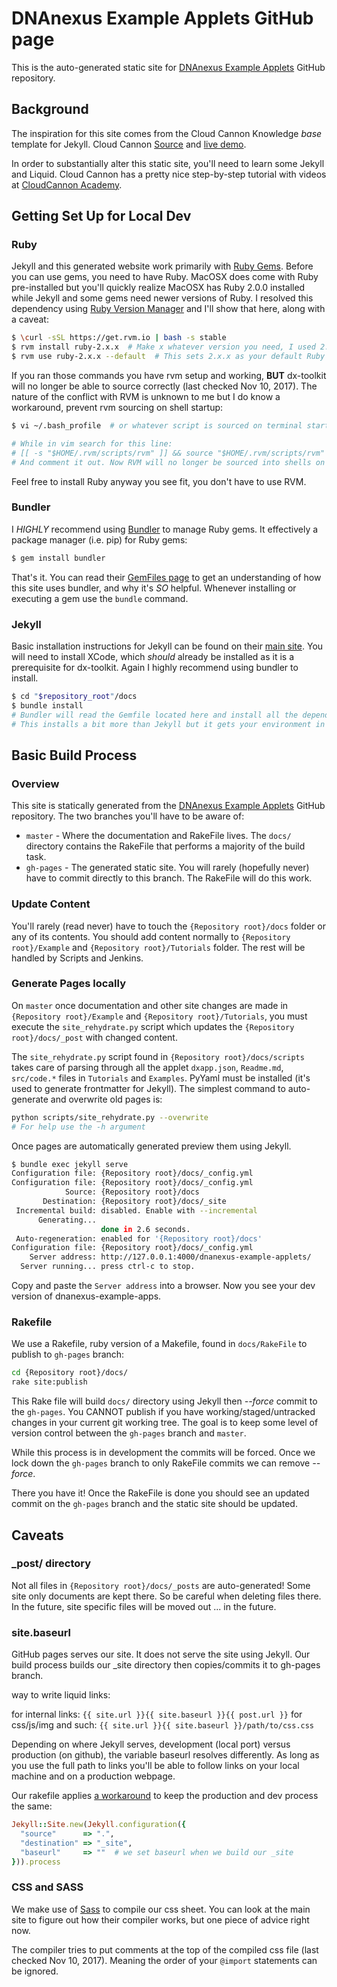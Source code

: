 # DNAnexus Example Applets GitHub page

This is the auto-generated static site for [DNAnexus Example Applets](https://github.com/dnanexus/dnanexus-example-applets) GitHub repository.

## Background

The inspiration for this site comes from the Cloud Cannon Knowledge *base* template for Jekyll. Cloud Cannon [Source](https://github.com/CloudCannon/base-jekyll-template) and [live demo](https://orange-ape.cloudvent.net/).

In order to substantially alter this static site, you'll need to learn some Jekyll and Liquid. Cloud Cannon has a pretty nice step-by-step tutorial with videos at [CloudCannon Academy](https://learn.cloudcannon.com/).

## Getting Set Up for Local Dev

### Ruby

Jekyll and this generated website work primarily with [Ruby Gems](http://guides.rubygems.org/what-is-a-gem/). Before you can use gems, you need to have Ruby. MacOSX does come with Ruby pre-installed but you'll quickly realize MacOSX has Ruby 2.0.0 installed while Jekyll and some gems need newer versions of Ruby. I resolved this dependency using [Ruby Version Manager](https://rvm.io/) and I'll show that here, along with a caveat:
```bash
$ \curl -sSL https://get.rvm.io | bash -s stable
$ rvm install ruby-2.x.x  # Make x whatever version you need, I used 2.4.0 when creating this site
$ rvm use ruby-2.x.x --default  # This sets 2.x.x as your default Ruby version 
```

If you ran those commands you have rvm setup and working, **BUT** dx-toolkit will no longer be able to source correctly (last checked Nov 10, 2017). The nature of the conflict with RVM is unknown to me but I do know a workaround, prevent rvm sourcing on shell startup:

```bash
$ vi ~/.bash_profile  # or whatever script is sourced on terminal startup. On my OSX El Capitan it was this file

# While in vim search for this line:
# [[ -s "$HOME/.rvm/scripts/rvm" ]] && source "$HOME/.rvm/scripts/rvm" # Load RVM into a shell session *as a function*
# And comment it out. Now RVM will no longer be sourced into shells on startup
```

Feel free to install Ruby anyway you see fit, you don't have to use RVM.

### Bundler

I *HIGHLY* recommend using [Bundler](http://bundler.io/) to manage Ruby gems. It effectively a package manager (i.e. pip) for Ruby gems:
```bash
$ gem install bundler
```

That's it. You can read their [GemFiles page](http://bundler.io/gemfile.html) to get an understanding of how this site uses bundler, and why it's *SO* helpful. Whenever installing or executing a gem use the `bundle` command.

### Jekyll

Basic installation instructions for Jekyll can be found on their [main site](https://jekyllrb.com/docs/installation/). You will need to install XCode, which *should* already be installed as it is a prerequisite for dx-toolkit. Again I highly recommend using bundler to install.
```bash
$ cd "$repository_root"/docs
$ bundle install
# Bundler will read the Gemfile located here and install all the dependencies to get you up and running.
# This installs a bit more than Jekyll but it gets your environment in the correct state.
```

## Basic Build Process

### Overview

This site is statically generated from the [DNAnexus Example Applets](https://github.com/dnanexus/dnanexus-example-applets) GitHub repository. The two branches you'll have to be aware of:
* `master` - Where the documentation and RakeFile lives. The `docs/` directory contains the RakeFile that performs a majority of the build task.
* `gh-pages` - The generated static site. You will rarely (hopefully never) have to commit directly to this branch. The RakeFile will do this work.

### Update Content

You'll rarely (read never) have to touch the `{Repository root}/docs` folder or any of its contents. You should add content normally to `{Repository root}/Example` and `{Repository root}/Tutorials` folder. The rest will be handled by Scripts and Jenkins.

### Generate Pages locally

On `master` once documentation and other site changes are made in `{Repository root}/Example` and `{Repository root}/Tutorials`, you must execute the `site_rehydrate.py` script which updates the `{Repository root}/docs/_post` with changed content.

The `site_rehydrate.py` script found in `{Repository root}/docs/scripts` takes care of parsing through all the applet `dxapp.json`, `Readme.md`, `src/code.*` files in `Tutorials` and `Examples`. PyYaml must be installed (it's used to generate frontmatter for Jekyll). The simplest command to auto-generate and overwrite old pages is:
```bash
python scripts/site_rehydrate.py --overwrite
# For help use the -h argument
```

Once pages are automatically generated preview them using Jekyll.
```bash
$ bundle exec jekyll serve
Configuration file: {Repository root}/docs/_config.yml
Configuration file: {Repository root}/docs/_config.yml
            Source: {Repository root}/docs
       Destination: {Repository root}/docs/_site
 Incremental build: disabled. Enable with --incremental
      Generating... 
                    done in 2.6 seconds.
 Auto-regeneration: enabled for '{Repository root}/docs'
Configuration file: {Repository root}/docs/_config.yml
    Server address: http://127.0.0.1:4000/dnanexus-example-applets/
  Server running... press ctrl-c to stop.
```

Copy and paste the `Server address` into a browser. Now you see your dev version of dnanexus-example-apps.

### Rakefile

We use a Rakefile, ruby version of a Makefile, found in `docs/RakeFile` to publish to `gh-pages` branch:
```bash
cd {Repository root}/docs/
rake site:publish
``` 
This Rake file will build `docs/` directory using Jekyll then  *--force* commit to the `gh-pages`. You CANNOT publish if you have working/staged/untracked changes in your current git working tree. The goal is to keep some level of version control between the `gh-pages` branch and `master`.

While this process is in development the commits will be forced. Once we lock down the `gh-pages` branch to only RakeFile commits we can remove *--force*.

There you have it! Once the RakeFile is done you should see an updated commit on the `gh-pages` branch and the static site should be updated.

## Caveats

### \_post/ directory

Not all files in `{Repository root}/docs/_posts` are auto-generated! Some site only documents are kept there. So be careful when deleting files there. In the future, site specific files will be moved out ... in the future.

### site.baseurl

GitHub pages serves our site. It does not serve the site using Jekyll. Our build process builds our \_site directory then copies/commits it to gh-pages branch.

way to write liquid links:

for internal links: `{{ site.url }}{{ site.baseurl }}{{ post.url }}`
for css/js/img and such: `{{ site.url }}{{ site.baseurl }}/path/to/css.css`

Depending on where Jekyll serves, development (local port) versus production (on github), the variable baseurl resolves differently. As long as you use the full path to links you'll be able to follow links on your local machine and on a production webpage.

Our rakefile applies [a workaround](https://github.com/jekyll/jekyll/issues/332) to keep the production and dev process the same:
```ruby
Jekyll::Site.new(Jekyll.configuration({
  "source"      => ".",
  "destination" => "_site",
  "baseurl"     => ""  # we set baseurl when we build our _site
})).process
```

### CSS and SASS

We make use of [Sass](http://sass-lang.com/) to compile our css sheet. You can look at the main site to figure out how their compiler works, but one piece of advice right now.

The compiler tries to put comments at the top of the compiled css file (last checked Nov 10, 2017). Meaning the order of your `@import` statements can be ignored.
